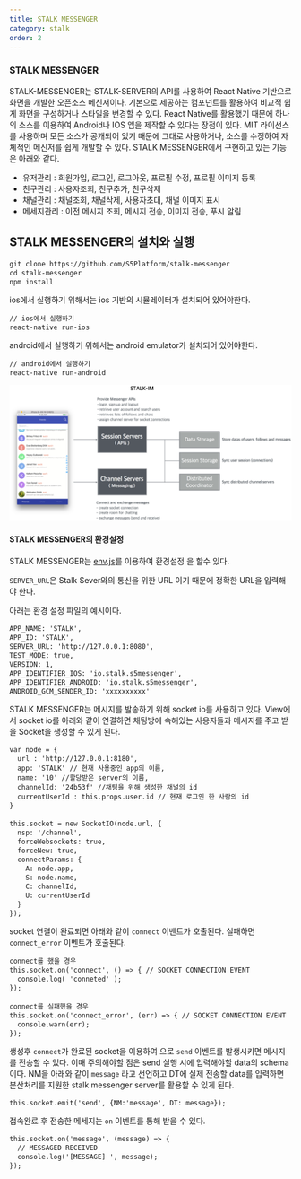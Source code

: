 ```yaml
---
title: STALK MESSENGER
category: stalk
order: 2
---
```


### STALK MESSENGER

STALK-MESSENGER는 STALK-SERVER의 API를 사용하여 React Native 기반으로 화면을 개발한 오픈소스 메신저이다. 기본으로 제공하는 컴포넌트를 활용하여 비교적 쉽게 화면을 구성하거나 스타일을 변경할 수 있다. React Native를 활용했기 때문에 하나의 소스를 이용하여 Android나 IOS 앱을 제작할 수 있다는 장점이 있다. MIT 라이선스를 사용하며 모든 소스가 공개되어 있기 때문에 그대로 사용하거나, 소스를 수정하여 자체적인 메신저를 쉽게 개발할 수 있다. STALK MESSENGER에서 구현하고 있는 기능은 아래와 같다.

-	유저관리 : 회원가입, 로그인, 로그아웃, 프로필 수정, 프로필 이미지 등록
-	친구관리 : 사용자조회, 친구추가, 친구삭제
-	채널관리 : 채널조회, 채널삭제, 사용자초대, 채널 이미지 표시
-	메세지관리 : 이전 메시지 조회, 메시지 전송, 이미지 전송, 푸시 알림

## STALK MESSENGER의 설치와 실행

```
git clone https://github.com/S5Platform/stalk-messenger
cd stalk-messenger
npm install
```

ios에서 실행하기 위해서는 ios 기반의 시뮬레이터가 설치되어 있어야한다.

```
// ios에서 실행하기
react-native run-ios
```

android에서 실행하기 위해서는 android emulator가 설치되어 있어야한다.

```
// android에서 실행하기
react-native run-android
```

![stalk_im](/images/stalk_im.png)

#### STALK MESSENGER의 환경설정

STALK MESSENGER는 [env.js](https://github.com/S5Platform/stalk-messenger/blob/master/env.js)를 이용하여 환경설정 을 할수 있다.

`SERVER_URL`은 Stalk Sever와의 통신을 위한 URL 이기 때문에 정확한 URL을 입력해야 한다.

아래는 환경 설정 파일의 예시이다.

```
APP_NAME: 'STALK',
APP_ID: 'STALK',
SERVER_URL: 'http://127.0.0.1:8080',
TEST_MODE: true,
VERSION: 1,
APP_IDENTIFIER_IOS: 'io.stalk.s5messenger',
APP_IDENTIFIER_ANDROID: 'io.stalk.s5messenger',
ANDROID_GCM_SENDER_ID: 'xxxxxxxxxx'
```

STALK MESSENGER는 메시지를 발송하기 위해 socket io를 사용하고 있다. View에서 socket io를 아래와 같이 연결하면 채팅방에 속해있는 사용자들과 메시지를 주고 받을 Socket을 생성할 수 있게 된다.

```
var node = {
  url : 'http://127.0.0.1:8180',
  app: 'STALK' // 현재 사용중인 app의 이름,
  name: '10' //할당받은 server의 이름,
  channelId: '24b53f' //채팅을 위해 생성한 채널의 id
  currentUserId : this.props.user.id // 현재 로그인 한 사람의 id
}

this.socket = new SocketIO(node.url, {
  nsp: '/channel',
  forceWebsockets: true,
  forceNew: true,
  connectParams: {
    A: node.app,
    S: node.name,
    C: channelId,
    U: currentUserId
  }
});
```

socket 연결이 완료되면 아래와 같이 `connect` 이벤트가 호출된다.
실패하면 `connect_error` 이벤트가 호출된다.

```
connect를 했을 경우
this.socket.on('connect', () => { // SOCKET CONNECTION EVENT
  console.log( 'conneted' );
});

connect를 실패했을 경우
this.socket.on('connect_error', (err) => { // SOCKET CONNECTION EVENT
  console.warn(err);
});
```

생성후 `connect`가 완료된 socket을 이용하여 으로 `send` 이벤트를 발생시키면 메시지를 전송할 수 있다.
이때 주의해야할 점은 send 실행 시에 입력해야할 data의 schema이다.
NM을 아래와 같이 `message` 라고 선언하고 DT에 실제 전송할 data를 입력하면 분산처리를 지원한 stalk messenger server를 활용할 수 있게 된다. 

```
this.socket.emit('send', {NM:'message', DT: message});
```

접속완료 후 전송한 메세지는 `on` 이벤트를 통해 받을 수 있다.

```
this.socket.on('message', (message) => {
  // MESSAGED RECEIVED
  console.log('[MESSAGE] ', message);
});
```